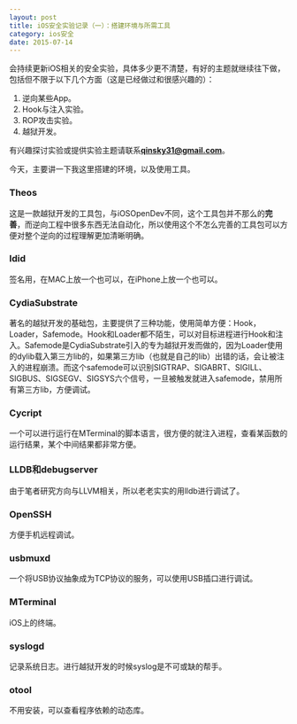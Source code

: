 ```yaml
---
layout: post
title: iOS安全实验记录（一）：搭建环境与所需工具
category: ios安全
date: 2015-07-14
---
```


会持续更新iOS相关的安全实验，具体多少更不清楚，有好的主题就继续往下做，包括但不限于以下几个方面（这是已经做过和很感兴趣的）：

1. 逆向某些App。
2. Hook与注入实验。
3. ROP攻击实验。
4. 越狱开发。

有兴趣探讨实验或提供实验主题请联系**qinsky31@gmail.com**。

<!-- more -->

今天，主要讲一下我这里搭建的环境，以及使用工具。

### Theos #
这是一款越狱开发的工具包，与iOSOpenDev不同，这个工具包并不那么的**完善**，而逆向工程中很多东西无法自动化，所以使用这个不怎么完善的工具包可以方便对整个逆向的过程理解更加清晰明确。

### ldid #
签名用，在MAC上放一个也可以，在iPhone上放一个也可以。

### CydiaSubstrate #
著名的越狱开发的基础包，主要提供了三种功能，使用简单方便：Hook，Loader，Safemode。Hook和Loader都不陌生，可以对目标进程进行Hook和注入。Safemode是CydiaSubstrate引入的专为越狱开发而做的，因为Loader使用的dylib载入第三方lib的，如果第三方lib（也就是自己的lib）出错的话，会让被注入的进程崩溃。而这个safemode可以识别SIGTRAP、SIGABRT、SIGILL、SIGBUS、SIGSEGV、SIGSYS六个信号，一旦被触发就进入safemode，禁用所有第三方lib，方便调试。

### Cycript #
一个可以进行运行在MTerminal的脚本语言，很方便的就注入进程，查看某函数的运行结果，某个中间结果都非常方便。

### LLDB和debugserver #
由于笔者研究方向与LLVM相关，所以老老实实的用lldb进行调试了。

### OpenSSH #
方便手机远程调试。

### usbmuxd #
一个将USB协议抽象成为TCP协议的服务，可以使用USB插口进行调试。

### MTerminal #
iOS上的终端。

### syslogd #
记录系统日志。进行越狱开发的时候syslog是不可或缺的帮手。

### otool #
不用安装，可以查看程序依赖的动态库。


